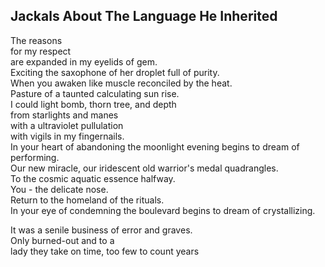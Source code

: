 Jackals About The Language He Inherited
---------------------------------------
The reasons  
for my respect  
are expanded in my eyelids of gem.  
Exciting the saxophone of her droplet full of purity.  
When you awaken like muscle reconciled by the heat.  
Pasture of a taunted calculating sun rise.  
I could light bomb, thorn tree, and depth  
from starlights and manes  
with a ultraviolet pullulation  
with vigils in my fingernails.  
In your heart of abandoning the moonlight evening begins to dream of performing.  
Our new miracle, our iridescent old warrior's medal quadrangles.  
To the cosmic aquatic essence halfway.  
You - the delicate nose.  
Return to the homeland of the rituals.  
In your eye of condemning the boulevard begins to dream of crystallizing.  
  
It was a senile business of error and graves.  
Only burned-out and to a  
lady they take on time, too few to count years  
